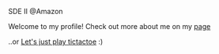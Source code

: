 SDE II @Amazon

Welcome to my profile! Check out more about me on my [page](https://gautham18113.github.io) 

..or [Let's just play tictactoe](http://gautham18113.github.io/tictactoe) :) 
<!--
**gautham18113/gautham18113** is a ✨ _special_ ✨ repository because its `README.md` (this file) appears on your GitHub profile.

Here are some ideas to get you started:

- 🔭 I’m currently working on ...
- 🌱 I’m currently learning ...
- 👯 I’m looking to collaborate on ...
- 🤔 I’m looking for help with ...
- 💬 Ask me about ...
- 📫 How to reach me: ...
- 😄 Pronouns: ...
- ⚡ Fun fact: ...
-->

